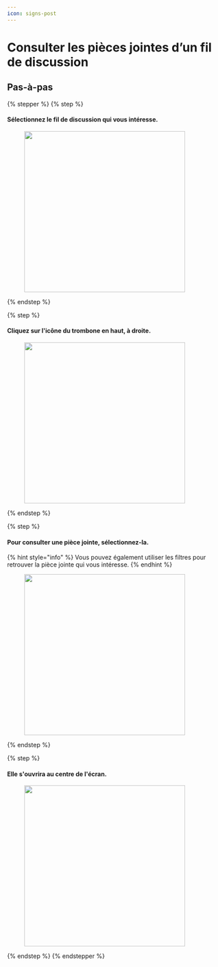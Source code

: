 ```yaml
---
icon: signs-post
---
```


# Consulter les pièces jointes d’un fil de discussion

## Pas-à-pas

{% stepper %}
{% step %}
#### Sélectionnez le fil de discussion qui vous intéresse.

<div align="left"><figure><img src="../../.gitbook/assets/Consulter les pièces jointes dun fil de discussion - Step 1.jpeg" alt="" width="375"><figcaption></figcaption></figure></div>
{% endstep %}

{% step %}
#### Cliquez sur l'icône du trombone en haut, à droite.

<div align="left"><figure><img src="../../.gitbook/assets/Consulter les pièces jointes dun fil de discussion - Step 2.jpeg" alt="" width="375"><figcaption></figcaption></figure></div>
{% endstep %}

{% step %}
#### Pour consulter une pièce jointe, sélectionnez-la.

{% hint style="info" %}
Vous pouvez également utiliser les filtres pour retrouver la pièce jointe qui vous intéresse.
{% endhint %}

<div align="left"><figure><img src="../../.gitbook/assets/Consulter les pièces jointes dun fil de discussion - Step 4.jpeg" alt="" width="375"><figcaption></figcaption></figure></div>
{% endstep %}

{% step %}
#### Elle s'ouvrira au centre de l'écran.

<div align="left"><figure><img src="../../.gitbook/assets/Consulter les pièces jointes dun fil de discussion - Step 5.jpeg" alt="" width="375"><figcaption></figcaption></figure></div>
{% endstep %}
{% endstepper %}
